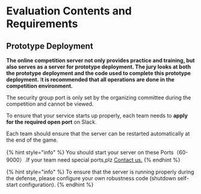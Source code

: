 # Evaluation Contents and Requirements

## Prototype Deployment

**The online competition server not only provides practice and training, but also serves as a server for prototype deployment. The jury looks at both the prototype deployment and the code used to complete this prototype deployment.** I**t is recommended that all operations are done in the competition environment.**&#x20;

The security group port is only set by the organizing committee during the competition and cannot be viewed.

To ensure that your service starts up properly, each team needs to **apply for the required open port** on Slack.

Each team should ensure that the server can be restarted automatically at the end of the game.

{% hint style="info" %}
You should start your server on these Ports（60-9000）.If your team need special ports,plz [Contact us.](../../tech-support/online-support.md)
{% endhint %}

{% hint style="info" %}
To ensure that the server is running properly during the defense, please configure your own robustness code (shutdown self-start configuration).
{% endhint %}
